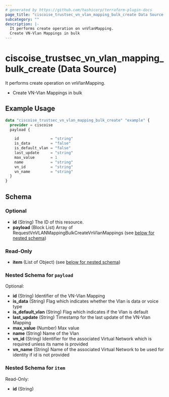 ```yaml
---
# generated by https://github.com/hashicorp/terraform-plugin-docs
page_title: "ciscoise_trustsec_vn_vlan_mapping_bulk_create Data Source - terraform-provider-ciscoise"
subcategory: ""
description: |-
  It performs create operation on vnVlanMapping.
  Create VN-Vlan Mappings in bulk
---
```


# ciscoise_trustsec_vn_vlan_mapping_bulk_create (Data Source)

It performs create operation on vnVlanMapping.

- Create VN-Vlan Mappings in bulk

## Example Usage

```terraform
data "ciscoise_trustsec_vn_vlan_mapping_bulk_create" "example" {
  provider = ciscoise
  payload {

    id              = "string"
    is_data         = "false"
    is_default_vlan = "false"
    last_update     = "string"
    max_value       = 1
    name            = "string"
    vn_id           = "string"
    vn_name         = "string"
  }
}
```

<!-- schema generated by tfplugindocs -->
## Schema

### Optional

- **id** (String) The ID of this resource.
- **payload** (Block List) Array of RequestVnVLANMappingBulkCreateVnVlanMappings (see [below for nested schema](#nestedblock--payload))

### Read-Only

- **item** (List of Object) (see [below for nested schema](#nestedatt--item))

<a id="nestedblock--payload"></a>
### Nested Schema for `payload`

Optional:

- **id** (String) Identifier of the VN-Vlan Mapping
- **is_data** (String) Flag which indicates whether the Vlan is data or voice type
- **is_default_vlan** (String) Flag which indicates if the Vlan is default
- **last_update** (String) Timestamp for the last update of the VN-Vlan Mapping
- **max_value** (Number) Max value
- **name** (String) Name of the Vlan
- **vn_id** (String) Identifier for the associated Virtual Network which is required unless its name is provided
- **vn_name** (String) Name of the associated Virtual Network to be used for identity if id is not provided


<a id="nestedatt--item"></a>
### Nested Schema for `item`

Read-Only:

- **id** (String)


